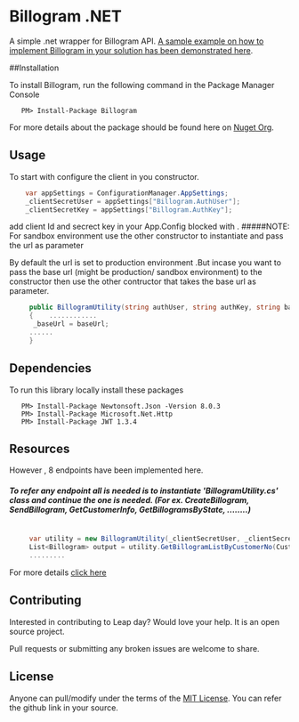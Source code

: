 # Billogram .NET

A simple .net wrapper for Billogram API. [A sample example on how to implement Billogram in your solution has been demonstrated here](https://stpriyanka.wordpress.com/2017/03/02/convert-text-to-html/).

##Installation

To install Billogram, run the following command in the Package Manager Console

```
   PM> Install-Package Billogram 

```
For more details about the package should be found here on [Nuget Org](https://www.nuget.org/packages/BillogramPackage/). 

## Usage

To start with configure the client in you constructor.

```c#
	var appSettings = ConfigurationManager.AppSettings;
	_clientSecretUser = appSettings["Billogram.AuthUser"];
	_clientSecretKey = appSettings["Billogram.AuthKey"];
```

add client Id and secrect key in your App.Config blocked with <appsetting>.
#####NOTE: For sandbox environment use the other constructor to instantiate and pass the url as parameter

By default the url is set to production environment .But incase you want to pass the base url (might be production/ sandbox environment) to the constructor then use the other contructor that takes the base url as parameter.

```c#
     public BillogramUtility(string authUser, string authKey, string baseUrl)
     {    ............
	  _baseUrl = baseUrl;
	 ......
     }
```


## Dependencies

To run this  library locally install these packages 

``` 
   PM> Install-Package Newtonsoft.Json -Version 8.0.3
   PM> Install-Package Microsoft.Net.Http
   PM> Install-Package JWT 1.3.4
```


## Resources

However , 8 endpoints have been implemented here.  

##### To refer any endpoint all is needed is to instantiate 'BillogramUtility.cs' class and continue the one is needed. (For ex. CreateBillogram, SendBillogram, GetCustomerInfo, GetBillogramsByState, ........) 

```c#

     var utility = new BillogramUtility(_clientSecretUser, _clientSecretKey); 
     List<Billogram> output = utility.GetBillogramListByCustomerNo(CustomerNo).Result;
     .........
```
For more details [click here](https://billogram.com/api/documentation#easy_to_get_started)


## Contributing

Interested in contributing to Leap day? Would love your help. It is an open source project.

Pull requests or submitting any broken issues are welcome to share.


## License

Anyone can pull/modify under the terms of the [MIT License](http://opensource.org/licenses/MIT). You can refer the github link in your source.
